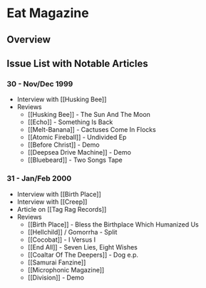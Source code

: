 # Eat Magazine
## Overview

## Issue List with Notable Articles

### 30 - Nov/Dec 1999
- Interview with [[Husking Bee]]
- Reviews
	- [[Husking Bee]] - The Sun And The Moon
	- [[Echo]] - Something Is Back
	- [[Melt-Banana]] - Cactuses Come In Flocks
	- [[Atomic Fireball]] - Undivided Ep
	- [[Before Christ]] - Demo
	- [[Deepsea Drive Machine]] - Demo
	- [[Bluebeard]] - Two Songs Tape

### 31 - Jan/Feb 2000
- Interview with [[Birth Place]]
- Interview with [[Creep]]
- Article on [[Tag Rag Records]]
- Reviews
	- [[Birth Place]] - Bless the Birthplace Which Humanized Us
	- [[Hellchild]] / Gomorrha - Split
	- [[Cocobat]] - I Versus I
	- [[End All]] - Seven Lies, Eight Wishes
	- [[Coaltar Of The Deepers]] - Dog e.p.
	- [[Samurai Fanzine]]
	- [[Microphonic Magazine]]
	- [[Division]] - Demo